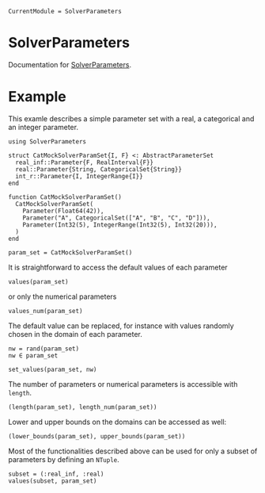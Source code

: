 ```@meta
CurrentModule = SolverParameters
```

# SolverParameters

Documentation for [SolverParameters](https://github.com/JuliaSmoothOptimizers/SolverParameters.jl).

# Example

This examle describes a simple parameter set with a real, a categorical and an integer parameter.

```@example ex1
using SolverParameters

struct CatMockSolverParamSet{I, F} <: AbstractParameterSet
  real_inf::Parameter{F, RealInterval{F}}
  real::Parameter{String, CategoricalSet{String}}
  int_r::Parameter{I, IntegerRange{I}}
end

function CatMockSolverParamSet()
  CatMockSolverParamSet(
    Parameter(Float64(42)),
    Parameter("A", CategoricalSet(["A", "B", "C", "D"])),
    Parameter(Int32(5), IntegerRange(Int32(5), Int32(20))),
  )
end

param_set = CatMockSolverParamSet()
```

It is straightforward to access the default values of each parameter

```@example ex1
values(param_set)
```

or only the numerical parameters

```@example ex1
values_num(param_set)
```

The default value can be replaced, for instance with values randomly chosen in the domain of each parameter.

```@example ex1
nw = rand(param_set)
nw ∈ param_set
```

```@example ex1
set_values(param_set, nw)
```

The number of parameters or numerical parameters is accessible with `length`.

```@example ex1
(length(param_set), length_num(param_set))
```

Lower and upper bounds on the domains can be accessed as well:

```@example ex1
(lower_bounds(param_set), upper_bounds(param_set))
```

Most of the functionalities described above can be used for only a subset of parameters by defining an `NTuple`.

```@example ex1
subset = (:real_inf, :real)
values(subset, param_set)
```
